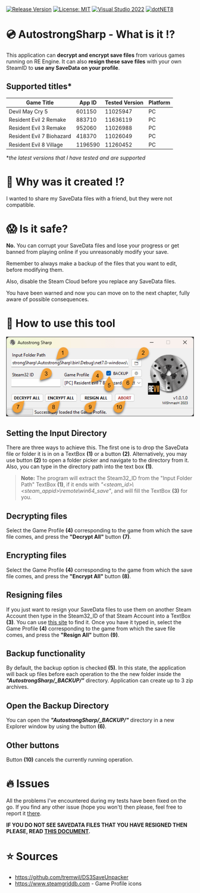 [![Release Version](https://img.shields.io/github/v/tag/mi5hmash/AutostrongSharp?label=version)](https://github.com/mi5hmash/AutostrongSharp/releases/latest)
[![License: MIT](https://img.shields.io/badge/License-Unlicense-blueviolet.svg)](https://opensource.org/licenses/MIT)
[![Visual Studio 2022](https://img.shields.io/badge/VS%202022-blueviolet?logo=visualstudio&logoColor=white)](https://visualstudio.microsoft.com/)
[![dotNET8](https://img.shields.io/badge/.NET%208-blueviolet)](https://visualstudio.microsoft.com/)

# :cd: AutostrongSharp - What is it :interrobang:
This application can **decrypt and encrypt save files** from various games running on RE Engine. It can also **resign these save files** with your own SteamID to **use any SaveData on your profile**.

## Supported titles*
| Game Title                | App ID  | Tested Version | Platform |
|---------------------------|---------|----------------|----------|
| Devil May Cry 5           | 601150  | 11025947       | PC       |
| Resident Evil 2 Remake    | 883710  | 11636119       | PC       |
| Resident Evil 3 Remake    | 952060  | 11026988       | PC       |
| Resident Evil 7 Biohazard | 418370  | 11026049       | PC       |
| Resident Evil 8 Village   | 1196590 | 11260452       | PC       |

**the latest versions that I have tested and are supported*

# 🤯 Why was it created :interrobang:
I wanted to share my SaveData files with a friend, but they were not compatible.

# :scream: Is it safe?
**No.** You can corrupt your SaveData files and lose your progress or get banned from playing online if you unreasonably modify your save.

Remember to always make a backup of the files that you want to edit, before modifying them.

Also, disable the Steam Cloud before you replace any SaveData files.

You have been warned and now you can move on to the next chapter, fully aware of possible consequences.

# :scroll: How to use this tool

<img src="https://github.com/mi5hmash/AutostrongSharp/blob/main/.resources/images/MainWindow.png" alt="MainWindow"/>

## Setting the Input Directory
There are three ways to achieve this. The first one is to drop the SaveData file or folder it is in on a TextBox **(1)** or a button **(2)**. Alternatively, you may use button **(2)** to open a folder picker and navigate to the directory from it. Also, you can type in the directory path into the text box **(1)**.

> **Note:** The program will extract the Steam32_ID from the "Input Folder Path" TextBox **(1)**, if it ends with *"<steam_id>\\<steam_appid>\remote\win64_save"*, and will fill the TextBox **(3)** for you.

## Decrypting files
Select the Game Profile **(4)** corresponding to the game from which the save file comes, and press the **"Decrypt All"** button **(7)**.

## Encrypting files
Select the Game Profile **(4)** corresponding to the game from which the save file comes, and press the **"Encrypt All"** button **(8)**.

## Resigning files
If you just want to resign your SaveData files to use them on another Steam Account then type in the Steam32_ID of that Steam Account into a TextBox **(3)**. You can use [this site](https://www.steamidfinder.com) to find it. Once you have it typed in, select the Game Profile **(4)** corresponding to the game from which the save file comes, and press the **"Resign All"** button **(9)**.

## Backup functionality
By default, the backup option is checked **(5)**. In this state, the application will back up files before each operation to the the new folder inside the ***"AutostrongSharp/_BACKUP/"*** directory. Application can create up to 3 zip archives.

## Open the Backup Directory
You can open the ***"AutostrongSharp/_BACKUP/"*** directory in a new Explorer window by using the button **(6)**.

## Other buttons
Button **(10)** cancels the currently running operation.

# :fire: Issues
All the problems I've encountered during my tests have been fixed on the go. If you find any other issue (hope you won't) then please, feel free to report it [there](https://github.com/mi5hmash/AutostrongSharp/issues).

**IF YOU DO NOT SEE SAVEDATA FILES THAT YOU HAVE RESIGNED THEN PLEASE, READ <a href="https://github.com/mi5hmash/AutostrongSharp/tree/main/.resources/Save%20Files" target="_blank">THIS DOCUMENT</a>.**

# :star: Sources
* https://github.com/tremwil/DS3SaveUnpacker
* https://www.steamgriddb.com - Game Profile icons